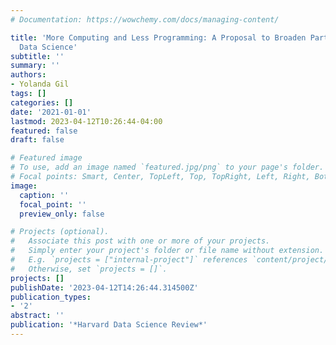 ```yaml
---
# Documentation: https://wowchemy.com/docs/managing-content/

title: 'More Computing and Less Programming: A Proposal to Broaden Participation in
  Data Science'
subtitle: ''
summary: ''
authors:
- Yolanda Gil
tags: []
categories: []
date: '2021-01-01'
lastmod: 2023-04-12T10:26:44-04:00
featured: false
draft: false

# Featured image
# To use, add an image named `featured.jpg/png` to your page's folder.
# Focal points: Smart, Center, TopLeft, Top, TopRight, Left, Right, BottomLeft, Bottom, BottomRight.
image:
  caption: ''
  focal_point: ''
  preview_only: false

# Projects (optional).
#   Associate this post with one or more of your projects.
#   Simply enter your project's folder or file name without extension.
#   E.g. `projects = ["internal-project"]` references `content/project/deep-learning/index.md`.
#   Otherwise, set `projects = []`.
projects: []
publishDate: '2023-04-12T14:26:44.314500Z'
publication_types:
- '2'
abstract: ''
publication: '*Harvard Data Science Review*'
---
```

